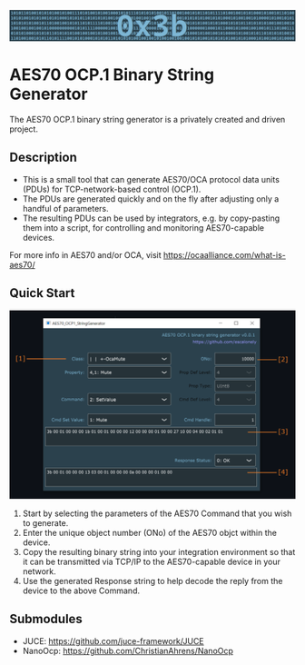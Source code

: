 ![TitleBar.png](Resources/Documentation/TitleBar.png "0x3b")

# AES70 OCP.1 Binary String Generator

The AES70 OCP.1 binary string generator is a privately created and driven project.

## Description

- This is a small tool that can generate AES70/OCA protocol data units (PDUs) for TCP-network-based control (OCP.1).
- The PDUs are generated quickly and on the fly after adjusting only a handful of parameters.
- The resulting PDUs can be used by integrators, e.g. by copy-pasting them into a script, for controlling and monitoring AES70-capable devices.

For more info in AES70 and/or OCA, visit https://ocaalliance.com/what-is-aes70/

## Quick Start

![GuiOverview01.png](Resources/Documentation/GuiOverview01.png "GUI Overview")

1. Start by selecting the parameters of the AES70 Command that you wish to generate.
2. Enter the unique object number (ONo) of the AES70 objct within the device.
3. Copy the resulting binary string into your integration environment so that it can be transmitted via TCP/IP to the AES70-capable device in your network.
4. Use the generated Response string to help decode the reply from the device to the above Command.

## Submodules

- JUCE: https://github.com/juce-framework/JUCE
- NanoOcp: https://github.com/ChristianAhrens/NanoOcp

